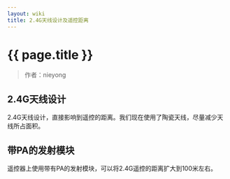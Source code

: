 ```yaml
---
layout: wiki
title: 2.4G天线设计及遥控距离
---
```


# {{ page.title }}

> 作者：nieyong

## 2.4G天线设计

2.4G天线设计，直接影响到遥控的距离。我们现在使用了陶瓷天线，尽量减少天线所占面积。

## 带PA的发射模块

遥控器上使用带有PA的发射模块，可以将2.4G遥控的距离扩大到100米左右。
